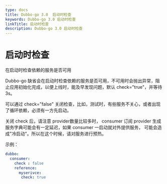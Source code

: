 ```yaml
---
type: docs
title: Dubbo-go 3.0  启动时检查
keywords: Dubbo-go 3.0 启动时检查
linkTitle: 启动时检查
description: Dubbo-go 3.0 启动时检查
---
```


# 启动时检查

在启动时检查依赖的服务是否可用

Dubbo-go 缺省会在启动时检查依赖的服务是否可用，不可用时会抛出异常，阻止应用初始化完成，以便上线时，能及早发现问题，默认 check="true"，并等待3s。

可以通过 check="false" 关闭检查，比如，测试时，有些服务不关心，或者出现了循环依赖，必须有一方先启动。

关闭 check 后，请注意 provider数量比较多时， consumer 订阅 provider 生成服务字典可能会有一定延迟，如果 consumer 一启动就对外提供服务，
可能会造成"冷启动"。所以在这个时候，请对服务进行预热。

示例：

```yaml
dubbo:
  consumer:
    check : false
    reference: 
      myserivce:
       check: true 
```


